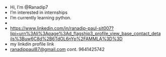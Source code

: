 -  Hi, I’m @Ranadip7
-  I’m interested in internships 
-  I’m currently learning python.
-
-   https://www.linkedin.com/in/ranadip-paul-sit007?lipi=urn%3Ali%3Apage%3Ad_flagship3_profile_view_base_contact_details%3Buw6C8d%2B6TdOL6nYp%2FAMMLA%3D%3D
-  my linkdin profile link
-  ranadippaul87@gmail.com
cont. 9641425742

<!---
Ranadip7/Ranadip7 is a ✨ special ✨ repository because its `README.md` (this file) appears on your GitHub profile.
You can click the Preview link to take a look at your changes.
--->
